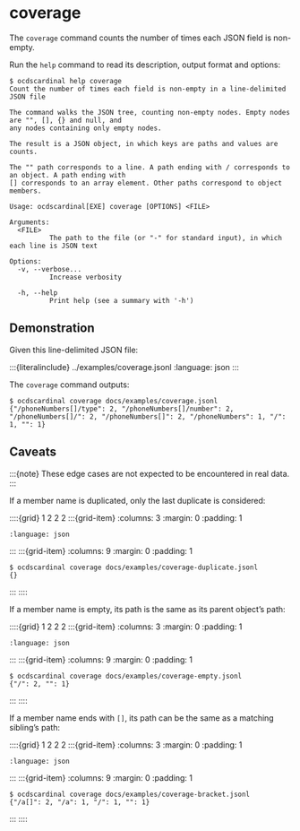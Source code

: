 # coverage

The `coverage` command counts the number of times each JSON field is non-empty.

Run the `help` command to read its description, output format and options:

```console
$ ocdscardinal help coverage
Count the number of times each field is non-empty in a line-delimited JSON file

The command walks the JSON tree, counting non-empty nodes. Empty nodes are "", [], {} and null, and
any nodes containing only empty nodes.

The result is a JSON object, in which keys are paths and values are counts.

The "" path corresponds to a line. A path ending with / corresponds to an object. A path ending with
[] corresponds to an array element. Other paths correspond to object members.

Usage: ocdscardinal[EXE] coverage [OPTIONS] <FILE>

Arguments:
  <FILE>
          The path to the file (or "-" for standard input), in which each line is JSON text

Options:
  -v, --verbose...
          Increase verbosity

  -h, --help
          Print help (see a summary with '-h')

```

## Demonstration

Given this line-delimited JSON file:

:::{literalinclude} ../examples/coverage.jsonl
:language: json
:::

The `coverage` command outputs:

```console
$ ocdscardinal coverage docs/examples/coverage.jsonl
{"/phoneNumbers[]/type": 2, "/phoneNumbers[]/number": 2, "/phoneNumbers[]/": 2, "/phoneNumbers[]": 2, "/phoneNumbers": 1, "/": 1, "": 1}

```

## Caveats

:::{note}
These edge cases are not expected to be encountered in real data.
:::

If a member name is duplicated, only the last duplicate is considered:

::::{grid} 1 2 2 2
:::{grid-item}
:columns: 3
:margin: 0
:padding: 1
```{literalinclude} ../examples/coverage-duplicate.jsonl
:language: json
```
:::
:::{grid-item}
:columns: 9
:margin: 0
:padding: 1
```console
$ ocdscardinal coverage docs/examples/coverage-duplicate.jsonl
{}

```
:::
::::

If a member name is empty, its path is the same as its parent object’s path:

::::{grid} 1 2 2 2
:::{grid-item}
:columns: 3
:margin: 0
:padding: 1
```{literalinclude} ../examples/coverage-empty.jsonl
:language: json
```
:::
:::{grid-item}
:columns: 9
:margin: 0
:padding: 1
```console
$ ocdscardinal coverage docs/examples/coverage-empty.jsonl
{"/": 2, "": 1}

```
:::
::::

If a member name ends with `[]`, its path can be the same as a matching sibling’s path:

::::{grid} 1 2 2 2
:::{grid-item}
:columns: 3
:margin: 0
:padding: 1
```{literalinclude} ../examples/coverage-bracket.jsonl
:language: json
```
:::
:::{grid-item}
:columns: 9
:margin: 0
:padding: 1
```console
$ ocdscardinal coverage docs/examples/coverage-bracket.jsonl
{"/a[]": 2, "/a": 1, "/": 1, "": 1}

```
:::
::::

